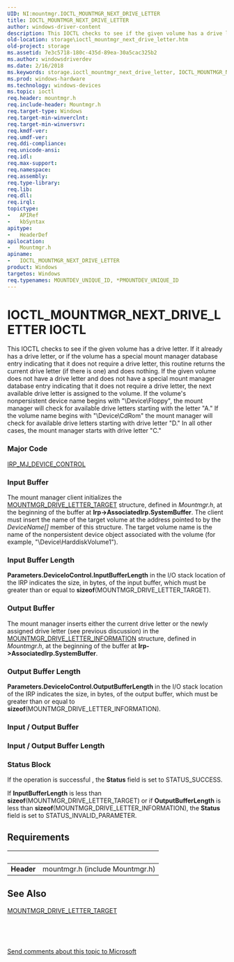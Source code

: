 ```yaml
---
UID: NI:mountmgr.IOCTL_MOUNTMGR_NEXT_DRIVE_LETTER
title: IOCTL_MOUNTMGR_NEXT_DRIVE_LETTER
author: windows-driver-content
description: This IOCTL checks to see if the given volume has a drive letter.
old-location: storage\ioctl_mountmgr_next_drive_letter.htm
old-project: storage
ms.assetid: 7e3c5718-180c-435d-89ea-30a5cac325b2
ms.author: windowsdriverdev
ms.date: 2/16/2018
ms.keywords: storage.ioctl_mountmgr_next_drive_letter, IOCTL_MOUNTMGR_NEXT_DRIVE_LETTER control code [Storage Devices], IOCTL_MOUNTMGR_NEXT_DRIVE_LETTER, mountmgr/IOCTL_MOUNTMGR_NEXT_DRIVE_LETTER, k307_c77572b5-04ff-453d-91a4-9f58c65930e0.xml
ms.prod: windows-hardware
ms.technology: windows-devices
ms.topic: ioctl
req.header: mountmgr.h
req.include-header: Mountmgr.h
req.target-type: Windows
req.target-min-winverclnt: 
req.target-min-winversvr: 
req.kmdf-ver: 
req.umdf-ver: 
req.ddi-compliance: 
req.unicode-ansi: 
req.idl: 
req.max-support: 
req.namespace: 
req.assembly: 
req.type-library: 
req.lib: 
req.dll: 
req.irql: 
topictype:
-	APIRef
-	kbSyntax
apitype:
-	HeaderDef
apilocation:
-	Mountmgr.h
apiname:
-	IOCTL_MOUNTMGR_NEXT_DRIVE_LETTER
product: Windows
targetos: Windows
req.typenames: MOUNTDEV_UNIQUE_ID, *PMOUNTDEV_UNIQUE_ID
---
```


# IOCTL_MOUNTMGR_NEXT_DRIVE_LETTER IOCTL
This IOCTL checks to see if the given volume has a drive letter. If it already has a drive letter, or if the volume has a special mount manager database entry indicating that it does not require a drive letter, this routine returns the current drive letter (if there is one) and does nothing. If the given volume does not have a drive letter and does not have a special mount manager database entry indicating that it does not require a drive letter, the next available drive letter is assigned to the volume. If the volume's nonpersistent device name begins with "\Device\Floppy", the mount manager will check for available drive letters starting with the letter "A." If the volume name begins with "\Device\CdRom" the mount manager will check for available drive letters starting with drive letter "D." In all other cases, the mount manager starts with drive letter "C."

### Major Code
[IRP_MJ_DEVICE_CONTROL](xref:"https://docs.microsoft.com/en-us/windows-hardware/drivers/kernel/irp-mj-device-control")

### Input Buffer
The mount manager client initializes the <a href="..\mountmgr\ns-mountmgr-_mountmgr_drive_letter_target.md">MOUNTMGR_DRIVE_LETTER_TARGET</a> structure, defined in <i>Mountmgr.h</i>, at the beginning of the buffer at <b>Irp-&gt;AssociatedIrp.SystemBuffer</b>. The client must insert the name of the target volume at the address pointed to by the <i>DeviceName[]</i> member of this structure. The target volume name is the name of the nonpersistent device object associated with the volume (for example, "\Device\HarddiskVolume1").

### Input Buffer Length
<b>Parameters.DeviceIoControl.InputBufferLength</b> in the I/O stack location of the IRP indicates the size, in bytes, of the input buffer, which must be greater than or equal to <b>sizeof</b>(MOUNTMGR_DRIVE_LETTER_TARGET).

### Output Buffer
The mount manager inserts either the current drive letter or the newly assigned drive letter (see previous discussion) in the <a href="..\mountmgr\ns-mountmgr-_mountmgr_drive_letter_information.md">MOUNTMGR_DRIVE_LETTER_INFORMATION</a> structure, defined in <i>Mountmgr.h</i>, at the beginning of the buffer at <b>Irp-&gt;AssociatedIrp.SystemBuffer</b>.

### Output Buffer Length
<b>Parameters.DeviceIoControl.OutputBufferLength</b> in the I/O stack location of the IRP indicates the size, in bytes, of the output buffer, which must be greater than or equal to <b>sizeof</b>(MOUNTMGR_DRIVE_LETTER_INFORMATION).

### Input / Output Buffer
<text></text>

### Input / Output Buffer Length
<text></text>

### Status Block
If the operation is successful , the <b>Status</b> field is set to STATUS_SUCCESS.

If <b>InputBufferLength</b> is less than <b>sizeof</b>(MOUNTMGR_DRIVE_LETTER_TARGET) or if <b>OutputBufferLength</b> is less than <b>sizeof</b>(MOUNTMGR_DRIVE_LETTER_INFORMATION), the <b>Status</b> field is set to STATUS_INVALID_PARAMETER.


## Requirements
| &nbsp; | &nbsp; |
| ---- |:---- |
| **Header** | mountmgr.h (include Mountmgr.h) |

## See Also

<a href="..\mountmgr\ns-mountmgr-_mountmgr_drive_letter_target.md">MOUNTMGR_DRIVE_LETTER_TARGET</a>



 

 

<a href="mailto:wsddocfb@microsoft.com?subject=Documentation%20feedback [storage\storage]:%20IOCTL_MOUNTMGR_NEXT_DRIVE_LETTER control code%20 RELEASE:%20(2/16/2018)&amp;body=%0A%0APRIVACY STATEMENT%0A%0AWe use your feedback to improve the documentation. We don't use your email address for any other purpose, and we'll remove your email address from our system after the issue that you're reporting is fixed. While we're working to fix this issue, we might send you an email message to ask for more info. Later, we might also send you an email message to let you know that we've addressed your feedback.%0A%0AFor more info about Microsoft's privacy policy, see http://privacy.microsoft.com/en-us/default.aspx." title="Send comments about this topic to Microsoft">Send comments about this topic to Microsoft</a>